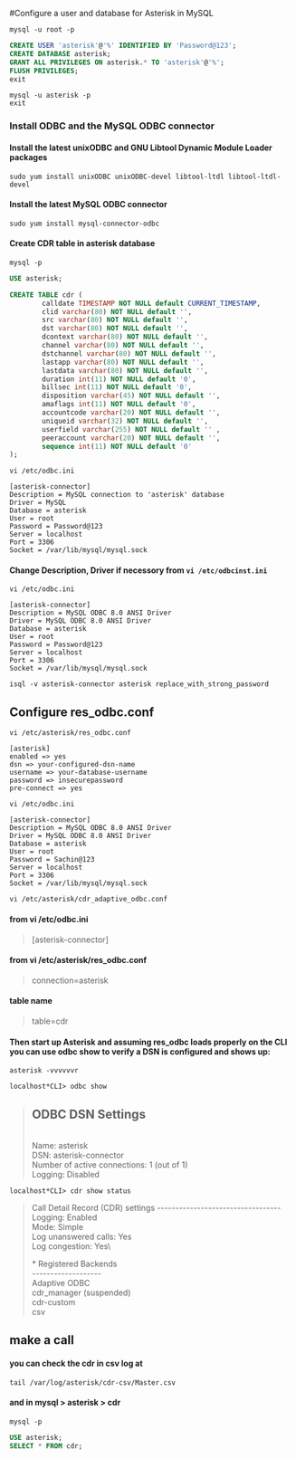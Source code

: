 #Configure a user and database for Asterisk in MySQL
```shell
mysql -u root -p
```
```sql
CREATE USER 'asterisk'@'%' IDENTIFIED BY 'Password@123';
CREATE DATABASE asterisk;
GRANT ALL PRIVILEGES ON asterisk.* TO 'asterisk'@'%';
FLUSH PRIVILEGES;
exit
```
```shell
mysql -u asterisk -p
exit
```

### Install ODBC and the MySQL ODBC connector
#### Install the latest unixODBC and GNU Libtool Dynamic Module Loader packages
```shell
sudo yum install unixODBC unixODBC-devel libtool-ltdl libtool-ltdl-devel
```
#### Install the latest MySQL ODBC connector
```shell
sudo yum install mysql-connector-odbc
```
#### Create CDR table in asterisk database
```shell
mysql -p
```

```sql
USE asterisk;

CREATE TABLE cdr ( 
        calldate TIMESTAMP NOT NULL default CURRENT_TIMESTAMP, 
        clid varchar(80) NOT NULL default '', 
        src varchar(80) NOT NULL default '', 
        dst varchar(80) NOT NULL default '', 
        dcontext varchar(80) NOT NULL default '', 
        channel varchar(80) NOT NULL default '', 
        dstchannel varchar(80) NOT NULL default '', 
        lastapp varchar(80) NOT NULL default '', 
        lastdata varchar(80) NOT NULL default '', 
        duration int(11) NOT NULL default '0', 
        billsec int(11) NOT NULL default '0', 
        disposition varchar(45) NOT NULL default '', 
        amaflags int(11) NOT NULL default '0', 
        accountcode varchar(20) NOT NULL default '', 
        uniqueid varchar(32) NOT NULL default '', 
        userfield varchar(255) NOT NULL default '' ,
        peeraccount varchar(20) NOT NULL default '',
        sequence int(11) NOT NULL default '0'
);
```
```shell
vi /etc/odbc.ini
```
```
[asterisk-connector]
Description = MySQL connection to 'asterisk' database
Driver = MySQL
Database = asterisk
User = root
Password = Password@123
Server = localhost
Port = 3306
Socket = /var/lib/mysql/mysql.sock
```

#### Change Description, Driver if necessory from `vi /etc/odbcinst.ini`
```shell
vi /etc/odbc.ini
```
```
[asterisk-connector]
Description = MySQL ODBC 8.0 ANSI Driver
Driver = MySQL ODBC 8.0 ANSI Driver
Database = asterisk
User = root
Password = Password@123
Server = localhost
Port = 3306
Socket = /var/lib/mysql/mysql.sock
```
```shell
isql -v asterisk-connector asterisk replace_with_strong_password
```
## Configure res_odbc.conf
```shell
vi /etc/asterisk/res_odbc.conf
```
```
[asterisk]
enabled => yes
dsn => your-configured-dsn-name
username => your-database-username
password => insecurepassword
pre-connect => yes
```
```shell
vi /etc/odbc.ini
```
```
[asterisk-connector]
Description = MySQL ODBC 8.0 ANSI Driver
Driver = MySQL ODBC 8.0 ANSI Driver
Database = asterisk
User = root
Password = Sachin@123
Server = localhost
Port = 3306
Socket = /var/lib/mysql/mysql.sock
```
```shell
vi /etc/asterisk/cdr_adaptive_odbc.conf
```

#### from vi /etc/odbc.ini
> [asterisk-connector]

#### from vi /etc/asterisk/res_odbc.conf
> connection=asterisk

#### table name
> table=cdr


#### Then start up Asterisk and assuming res_odbc loads properly on the CLI you can use odbc show to verify a DSN is configured and shows up:
```shell
asterisk -vvvvvvr
```
```shell
localhost*CLI> odbc show
```

> ODBC DSN Settings
> -----------------
> \
>   Name:   asterisk\
>   DSN:    asterisk-connector\
>     Number of active connections: 1 (out of 1)\
>     Logging: Disabled


```shell
localhost*CLI> cdr show status
```

> Call Detail Record (CDR) settings
> ----------------------------------\
>   Logging:                    Enabled\
>   Mode:                       Simple\
>   Log unanswered calls:       Yes\
>   Log congestion:             Yes\
> 
> \* Registered Backends\
>   -------------------\
>    Adaptive ODBC\
>    cdr_manager (suspended)\
>    cdr-custom\
>    csv


## make a call
#### you can check the cdr in csv log at
```shell
tail /var/log/asterisk/cdr-csv/Master.csv
```
#### and in mysql > asterisk > cdr
```shell
mysql -p
```
```sql
USE asterisk;
SELECT * FROM cdr;
```
